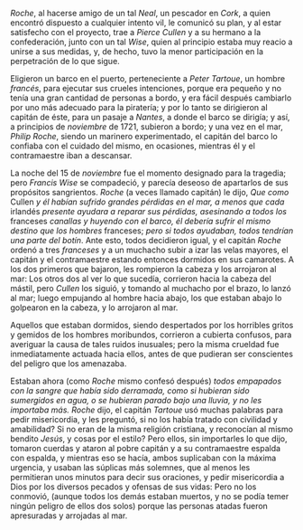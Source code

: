 _Roche_, al hacerse amigo de un tal _Neal_, un pescador en _Cork_, a quien encontró dispuesto a cualquier intento vil, le comunicó su plan, y al estar satisfecho con el proyecto, trae a _Pierce Cullen_ y a su hermano a la confederación, junto con un tal _Wise_, quien al principio estaba muy reacio a unirse a sus medidas, y, de hecho, tuvo la menor participación en la perpetración de lo que sigue.

Eligieron un barco en el puerto, perteneciente a _Peter Tartoue_, un hombre _francés_, para ejecutar sus crueles intenciones, porque era pequeño y no tenía una gran cantidad de personas a bordo, y era fácil después cambiarlo por uno más adecuado para la piratería; y por lo tanto se dirigieron al capitán de éste, para un pasaje a _Nantes_, a donde el barco se dirigía; y así, a principios de _noviembre_ de 1721, subieron a bordo; y una vez en el mar, _Philip Roche_, siendo un marinero experimentado, el capitán del barco lo confiaba con el cuidado del mismo, en ocasiones, mientras él y el contramaestre iban a descansar.

La noche del 15 de _noviembre_ fue el momento designado para la tragedia; pero _Francis Wise_ se compadeció, y parecía deseoso de apartarlos de sus propósitos sangrientos. _Roche_ (a veces llamado capitán) le dijo, _Que como_ Cullen _y él habían sufrido grandes pérdidas en el mar, a menos que cada_ irlandés _presente ayudara a reparar sus pérdidas, asesinando a todos los_ franceses _canallas y huyendo con el barco, él debería sufrir el mismo destino que los hombres_ franceses; _pero si todos ayudaban, todos tendrían una parte del botín_. Ante esto, todos decidieron igual, y el capitán _Roche_ ordenó a tres _franceses_ y a un muchacho subir a izar las velas mayores, el capitán y el contramaestre estando entonces dormidos en sus camarotes. A los dos primeros que bajaron, les rompieron la cabeza y los arrojaron al mar: Los otros dos al ver lo que sucedía, corrieron hacia la cabeza del mástil, pero _Cullen_ los siguió, y tomando al muchacho por el brazo, lo lanzó al mar; luego empujando al hombre hacia abajo, los que estaban abajo lo golpearon en la cabeza, y lo arrojaron al mar.

Aquellos que estaban dormidos, siendo despertados por los horribles gritos y gemidos de los hombres moribundos, corrieron a cubierta confusos, para averiguar la causa de tales ruidos inusuales; pero la misma crueldad fue inmediatamente actuada hacia ellos, antes de que pudieran ser conscientes del peligro que los amenazaba.

Estaban ahora (como _Roche_ mismo confesó después) _todos empapados con la sangre que había sido derramada, como si hubieran sido sumergidos en agua, o se hubieran parado bajo una lluvia, y no les importaba más. Roche_ dijo, el capitán _Tartoue_ usó muchas palabras para pedir misericordia, y les preguntó, si no los había tratado con civilidad y amabilidad? Si no eran de la misma religión cristiana, y reconocían al mismo bendito _Jesús_, y cosas por el estilo? Pero ellos, sin importarles lo que dijo, tomaron cuerdas y ataron al pobre capitán y a su contramaestre espalda con espalda, y mientras eso se hacía, ambos suplicaban con la máxima urgencia, y usaban las súplicas más solemnes, que al menos les permitieran unos minutos para decir sus oraciones, y pedir misericordia a Dios por los diversos pecados y ofensas de sus vidas: Pero no los conmovió, (aunque todos los demás estaban muertos, y no se podía temer ningún peligro de ellos dos solos) porque las personas atadas fueron apresuradas y arrojadas al mar.